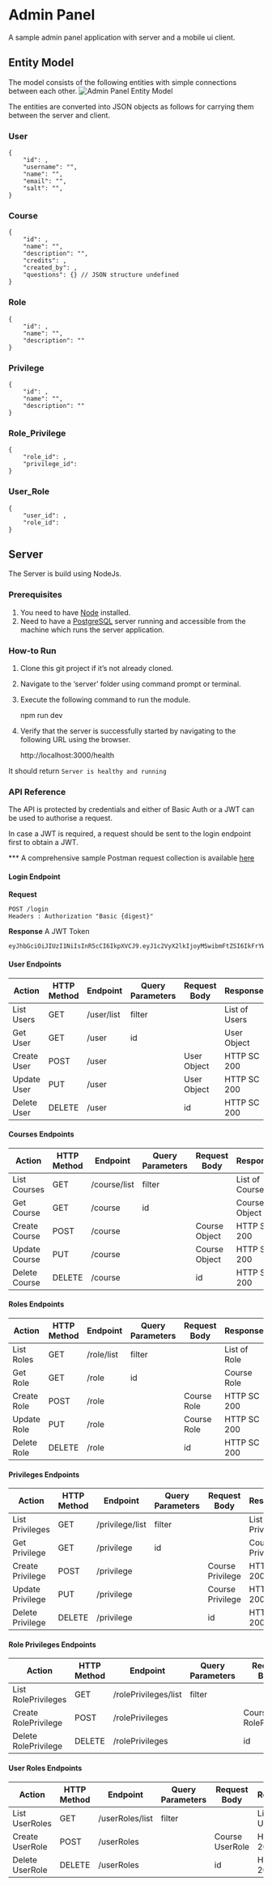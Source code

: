 
# Admin Panel

A sample admin panel application with server and a mobile ui client.

## Entity Model

The model consists of the following entities with simple connections between each other.
![Admin Panel Entity Model](https://github.com/akalankapagoda/adminpanel/blob/master/AdminPanelEntityModel.png?raw=true)

The entities are converted into JSON objects as follows for carrying them between the server and client.

### User

    {
		"id": ,
		"username": "",
		"name": "",
		"email": "",
		"salt": "",
	}

### Course
    {
        "id": ,
        "name": "",
        "description": "",
        "credits": ,
        "created_by": ,
        "questions": {} // JSON structure undefined
    }

### Role
    {
        "id": ,
        "name": "",
        "description": ""
    }

### Privilege
    {
        "id": ,
        "name": "",
        "description": ""
    }

### Role_Privilege
    {
        "role_id": ,
        "privilege_id": 
    }

### User_Role
	{
	    "user_id": ,
	    "role_id": 
	}

## Server

The Server is build using NodeJs.

### Prerequisites
1. You need to have [Node](https://nodejs.org/) installed.
2. Need to have a [PostgreSQL](https://www.postgresql.org/) server running and accessible from the machine which runs the server application.

### How-to Run
1. Clone this git project if it’s not already cloned.
2. Navigate to the ‘server’ folder using command prompt or terminal.
3. Execute the following command to run the module.

    npm run dev
    
4. Verify that the server is successfully started by navigating to the following URL using the browser.

    http://localhost:3000/health

  It should return `Server is healthy and running`

### API Reference

The API is protected by credentials and either of Basic Auth or a JWT can be used to authorise a request.

In case a JWT is required, a request should be sent to the login endpoint first to obtain a JWT.


*** A comprehensive sample Postman request collection is available [here](https://github.com/akalankapagoda/adminpanel/blob/master/Server.postman_collection.json)



#### Login Endpoint

**Request**

    POST /login
    Headers : Authorization "Basic {digest}"

**Response**
A JWT Token

    eyJhbGciOiJIUzI1NiIsInR5cCI6IkpXVCJ9.eyJ1c2VyX2lkIjoyMSwibmFtZSI6IkFrYWxhbmthIFBhZ29kYSBBcmFjaGNoaSIsImlhdCI6MTYyMTQ1MDgzNCwiZXhwIjoxNjIxNDUyNjM0fQ.UB82_GSBRW7Rr0clOWgiTcokZBZfDYaz_pFiH7KH2PU

#### User Endpoints

| Action |HTTP Method | Endpoint | Query Parameters | Request Body| Response |
|--|--|--|--|--|--|
| List Users| GET| /user/list | filter | | List of Users |
| Get User| GET| /user | id| | User Object |
| Create User| POST| /user | | User Object | HTTP SC 200 |
| Update User| PUT| /user | | User Object | HTTP SC 200 |
| Delete User| DELETE| /user | | id | HTTP SC 200 |

#### Courses Endpoints

| Action |HTTP Method | Endpoint | Query Parameters | Request Body| Response |
|--|--|--|--|--|--|
| List Courses| GET| /course/list | filter | | List of Courses|
| Get Course| GET| /course| id| | Course Object |
| Create Course| POST| /course| | Course Object | HTTP SC 200 |
| Update Course| PUT| /course| | Course Object | HTTP SC 200 |
| Delete Course| DELETE| /course| | id | HTTP SC 200 |

#### Roles Endpoints

| Action |HTTP Method | Endpoint | Query Parameters | Request Body| Response |
|--|--|--|--|--|--|
| List Roles| GET| /role/list | filter | | List of Role|
| Get Role| GET| /role| id| | Course Role|
| Create Role| POST| /role| | Course Role| HTTP SC 200 |
| Update Role| PUT| /role| | Course Role| HTTP SC 200 |
| Delete Role| DELETE| /role| | id | HTTP SC 200 |

#### Privileges Endpoints

| Action |HTTP Method | Endpoint | Query Parameters | Request Body| Response |
|--|--|--|--|--|--|
| List Privileges| GET| /privilege/list | filter | | List of Privilege|
| Get Privilege| GET| /privilege| id| | Course Privilege|
| Create Privilege| POST| /privilege| | Course Privilege| HTTP SC 200 |
| Update Privilege| PUT| /privilege| | Course Privilege| HTTP SC 200 |
| Delete Privilege| DELETE| /privilege| | id | HTTP SC 200 |

#### Role Privileges Endpoints

| Action |HTTP Method | Endpoint | Query Parameters | Request Body| Response |
|--|--|--|--|--|--|
| List RolePrivileges| GET| /rolePrivileges/list | filter | | List of RolePrivilege|
| Create RolePrivilege| POST| /rolePrivileges| | Course RolePrivilege| HTTP SC 200 |
| Delete RolePrivilege| DELETE| /rolePrivileges| | id | HTTP SC 200 |

#### User Roles Endpoints

| Action |HTTP Method | Endpoint | Query Parameters | Request Body| Response |
|--|--|--|--|--|--|
| List UserRoles| GET| /userRoles/list | filter | | List of UserRole|
| Create UserRole| POST| /userRoles| | Course UserRole| HTTP SC 200 |
| Delete UserRole| DELETE| /userRoles| | id | HTTP SC 200 |
